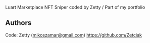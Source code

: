 Luart Marketplace NFT Sniper coded by Zetty / Part of my portfolio

## Authors

Code: Zetty (mikoszamar@gmail.com)
https://github.com/Zetciak
